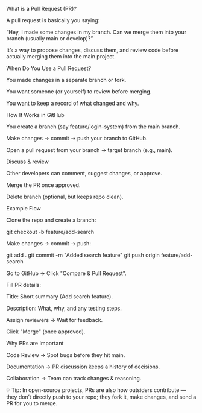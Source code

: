 What is a Pull Request (PR)?

A pull request is basically you saying:

“Hey, I made some changes in my branch. Can we merge them into your branch (usually main or develop)?”

It’s a way to propose changes, discuss them, and review code before actually merging them into the main project.

When Do You Use a Pull Request?

You made changes in a separate branch or fork.

You want someone (or yourself) to review before merging.

You want to keep a record of what changed and why.

How It Works in GitHub

You create a branch (say feature/login-system) from the main branch.

Make changes → commit → push your branch to GitHub.

Open a pull request from your branch → target branch (e.g., main).

Discuss & review

Other developers can comment, suggest changes, or approve.

Merge the PR once approved.

Delete branch (optional, but keeps repo clean).

Example Flow

Clone the repo and create a branch:

git checkout -b feature/add-search


Make changes → commit → push:

git add .
git commit -m "Added search feature"
git push origin feature/add-search


Go to GitHub → Click "Compare & Pull Request".

Fill PR details:

Title: Short summary (Add search feature).

Description: What, why, and any testing steps.

Assign reviewers → Wait for feedback.

Click "Merge" (once approved).

Why PRs are Important

Code Review → Spot bugs before they hit main.

Documentation → PR discussion keeps a history of decisions.

Collaboration → Team can track changes & reasoning.

💡 Tip: In open-source projects, PRs are also how outsiders contribute — they don’t directly push to your repo; they fork it, make changes, and send a PR for you to merge.
